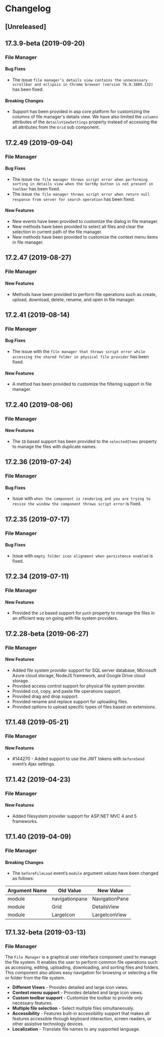 # Changelog

## [Unreleased]

## 17.3.9-beta (2019-09-20)

### File Manager

#### Bug Fixes

- The issue `file manager’s details view contains the unnecessary scrollbar and eclipsis in Chrome browser (version 76.0.3809.132)` has been fixed.

#### Breaking Changes

- Support has been provided in asp core platform for customizing the columns of file manager's details view. We have also limited the `columns` attributes of the `detailsViewSettings` property instead of accessing the all attributes from the `Grid` sub component.

## 17.2.49 (2019-09-04)

### File Manager

#### Bug Fixes

- The issue `the file manager throws script error when performing sorting in details view when the SortBy button is not present in toolbar` has been fixed.
- The issue `the file manager throws script error when return null response from server for search operation` has been fixed.

#### New Features

- New events have been provided to customize the dialog in file manager.
- New methods have been provided to select all files and clear the selection in current path of the file manager.
- New methods have been provided to customize the context menu items in file manager.

## 17.2.47 (2019-08-27)

### File Manager

#### New Features

- Methods have been provided to perform file operations such as create, upload, download, delete, rename, and open in file manager.

## 17.2.41 (2019-08-14)

### File Manager

#### Bug Fixes

- The issue with the `file manager that throws script error while accessing the shared folder in physical file provider` has been fixed.

#### New Features

- A method has been provided to customize the filtering support in file manager.

## 17.2.40 (2019-08-06)

### File Manager

#### New Features

- The `ID` based support has been provided to the `selectedItems` property to manage the files with duplicate names.

## 17.2.36 (2019-07-24)

### File Manager

#### Bug Fixes

- Issue with `when the component is rendering and you are trying to resize the window the component throws script error` is fixed.

## 17.2.35 (2019-07-17)

### File Manager

#### Bug Fixes

- Issue with `empty folder icon alignment when persistence enabled` is fixed.

## 17.2.34 (2019-07-11)

### File Manager

#### New Features

- Provided the `id` based support for `path` property to manage the files in an efficient way on going with file system providers.

## 17.2.28-beta (2019-06-27)

### File Manager

#### New Features

- Added file system provider support for SQL server database, Microsoft Azure cloud storage, NodeJS framework, and Google Drive cloud storage.
- Provided access control support for physical file system provider.
- Provided cut, copy, and paste file operations support.
- Provided drag and drop support.
- Provided rename and replace support for uploading files.
- Provided options to upload specific types of files based on extensions.

## 17.1.48 (2019-05-21)

### File Manager

#### New Features

- #144270 - Added support to use the JWT tokens with `beforeSend` event’s Ajax settings.

## 17.1.42 (2019-04-23)

### File Manager

#### New Features

- Added filesystem provider support for ASP.NET MVC 4 and 5 frameworks.

## 17.1.40 (2019-04-09)

### File Manager

#### Breaking Changes

- The `beforeFileLoad` event’s `module` argument values have been changed as follows:

| Argument Name | Old Value | New Value | 
|---|---|---|
| module | navigationpane | NavigationPane | 
| module | Grid | DetailsView | 
| module | LargeIcon | LargeIconView | 

## 17.1.32-beta (2019-03-13)

### File Manager

The `File Manager` is a graphical user interface component used to manage the file system. It enables the user to perform common file operations such as accessing, editing, uploading, downloading, and sorting files and folders. This component also allows easy navigation for browsing or selecting a file or folder from the file system.


- **Different Views** - Provides detailed and large icon views.
- **Context menu support** - Provides detailed and large icon views.
- **Custom toolbar support** - Customize the toolbar to provide only necessary features.
- **Multiple file selection** - Select multiple files simultaneously.
- **Accessibility** - Features built-in accessibility support that makes all features accessible through keyboard interaction, screen readers, or other assistive technology devices.
- **Localization** - Translate file names to any supported language.


